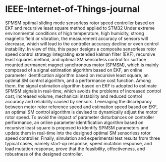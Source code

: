 # IEEE-Internet-of-Things-journal
SPMSM optimal sliding mode sensorless rotor speed controller based on EKF and recursive least square method applied to STM32
Under extreme environmental conditions of high temperature, high humidity, strong magnetic field or vibration, the measurement accuracy of sensors will decrease, which will lead to the controller accuracy decline or even control instability. In view of this, this paper designs a composite sensorless rotor speed control strategy integrating extended kalman filter (EKF), recursive least squares method, and optimal SM sensorless control for surface mounted permanent magnet synchronous motor (SPMSM), which is mainly composed of a signal estimation algorithm based on EKF, an online parameter identification algorithm based on recursive least square, an optimal SM control algorithm, and a performance cost function. Among them, the signal estimation algorithm based on EKF is adopted to estimate SPMSM signals in real-time, which avoids the problems of increased control cost, increased volume, mechanical instability and reduced control accuracy and reliability caused by sensors. Leveraging the discrepancy between motor rotor reference speed and estimation speed based on EKF, an optimal SM control algorithm is devised to dynamically adjust the motor rotor speed. To avoid the impact of parameter disturbances on controller performance, an online parameter identification algorithm based on recursive least square is proposed to identify SPMSM parameters and update them in real-time into the designed optimal SM sensorless rotor speed controller. Finally, simulation and experimental test results from three typical cases, namely start-up response, speed mutation response, and load mutation response, prove that the feasibility, effectiveness, and robustness of the designed controller.
